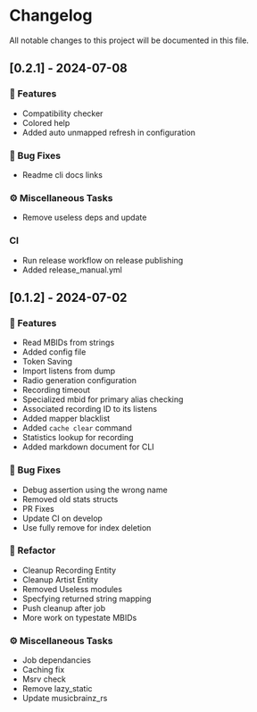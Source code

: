 # Changelog

All notable changes to this project will be documented in this file.

## [0.2.1] - 2024-07-08

### 🚀 Features

- Compatibility checker
- Colored help
- Added auto unmapped refresh in configuration

### 🐛 Bug Fixes

- Readme cli docs links

### ⚙️ Miscellaneous Tasks

- Remove useless deps and update

### CI

- Run release workflow on release publishing
- Added release_manual.yml

<!-- generated by git-cliff -->
## [0.1.2] - 2024-07-02

### 🚀 Features

- Read MBIDs from strings
- Added config file
- Token Saving
- Import listens from dump
- Radio generation configuration
- Recording timeout
- Specialized mbid for primary alias checking
- Associated recording ID to its listens
- Added mapper blacklist
- Added `cache clear` command
- Statistics lookup for recording
- Added markdown document for CLI

### 🐛 Bug Fixes

- Debug assertion using the wrong name
- Removed old stats structs
- PR Fixes
- Update CI on develop
- Use fully remove for index deletion

### 🚜 Refactor

- Cleanup Recording Entity
- Cleanup Artist Entity
- Removed Useless modules
- Specfying returned string mapping
- Push cleanup after job
- More work on typestate MBIDs

### ⚙️ Miscellaneous Tasks

- Job dependancies
- Caching fix
- Msrv check
- Remove lazy_static
- Update musicbrainz_rs

<!-- generated by git-cliff -->
<!-- generated by git-cliff -->
<!-- generated by git-cliff -->
<!-- generated by git-cliff -->
